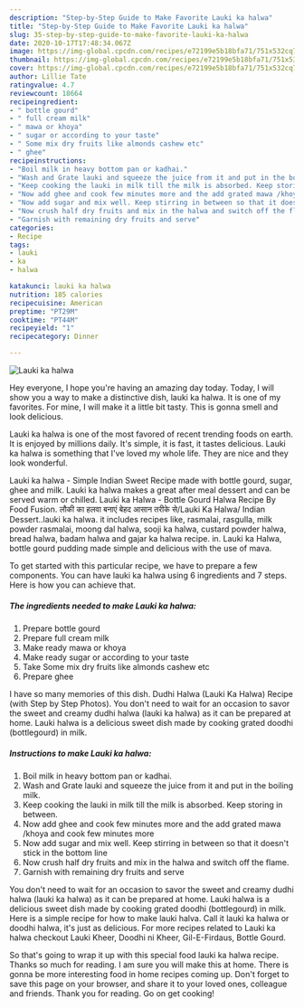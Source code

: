```yaml
---
description: "Step-by-Step Guide to Make Favorite Lauki ka halwa"
title: "Step-by-Step Guide to Make Favorite Lauki ka halwa"
slug: 35-step-by-step-guide-to-make-favorite-lauki-ka-halwa
date: 2020-10-17T17:48:34.067Z
image: https://img-global.cpcdn.com/recipes/e72199e5b18bfa71/751x532cq70/lauki-ka-halwa-recipe-main-photo.jpg
thumbnail: https://img-global.cpcdn.com/recipes/e72199e5b18bfa71/751x532cq70/lauki-ka-halwa-recipe-main-photo.jpg
cover: https://img-global.cpcdn.com/recipes/e72199e5b18bfa71/751x532cq70/lauki-ka-halwa-recipe-main-photo.jpg
author: Lillie Tate
ratingvalue: 4.7
reviewcount: 18664
recipeingredient:
- " bottle gourd"
- " full cream milk"
- " mawa or khoya"
- " sugar or according to your taste"
- " Some mix dry fruits like almonds cashew etc"
- " ghee"
recipeinstructions:
- "Boil milk in heavy bottom pan or kadhai."
- "Wash and Grate lauki and squeeze the juice from it and put in the boiling milk."
- "Keep cooking the lauki in milk till the milk is absorbed. Keep storing in between."
- "Now add ghee and cook few minutes more and the add grated mawa /khoya and cook few minutes more"
- "Now add sugar and mix well. Keep stirring in between so that it doesn&#39;t stick in the bottom line"
- "Now crush half dry fruits and mix in the halwa and switch off the flame."
- "Garnish with remaining dry fruits and serve"
categories:
- Recipe
tags:
- lauki
- ka
- halwa

katakunci: lauki ka halwa 
nutrition: 185 calories
recipecuisine: American
preptime: "PT29M"
cooktime: "PT44M"
recipeyield: "1"
recipecategory: Dinner

---
```



![Lauki ka halwa](https://img-global.cpcdn.com/recipes/e72199e5b18bfa71/751x532cq70/lauki-ka-halwa-recipe-main-photo.jpg)

Hey everyone, I hope you're having an amazing day today. Today, I will show you a way to make a distinctive dish, lauki ka halwa. It is one of my favorites. For mine, I will make it a little bit tasty. This is gonna smell and look delicious.

Lauki ka halwa is one of the most favored of recent trending foods on earth. It is enjoyed by millions daily. It's simple, it is fast, it tastes delicious. Lauki ka halwa is something that I've loved my whole life. They are nice and they look wonderful.

Lauki ka halwa - Simple Indian Sweet Recipe made with bottle gourd, sugar, ghee and milk. Lauki ka halwa makes a great after meal dessert and can be served warm or chilled. Lauki ka Halwa - Bottle Gourd Halwa Recipe By Food Fusion. लौकी का हलवा बनाएं बेहद आसान तरीके से/Lauki Ka Halwa/ Indian Dessert..lauki ka halwa. it includes recipes like, rasmalai, rasgulla, milk powder rasmalai, moong dal halwa, sooji ka halwa, custard powder halwa, bread halwa, badam halwa and gajar ka halwa recipe. in. Lauki ka Halwa, bottle gourd pudding made simple and delicious with the use of mava.


To get started with this particular recipe, we have to prepare a few components. You can have lauki ka halwa using 6 ingredients and 7 steps. Here is how you can achieve that.

<!--inarticleads1-->

##### The ingredients needed to make Lauki ka halwa:

1. Prepare  bottle gourd
1. Prepare  full cream milk
1. Make ready  mawa or khoya
1. Make ready  sugar or according to your taste
1. Take  Some mix dry fruits like almonds cashew etc
1. Prepare  ghee


I have so many memories of this dish. Dudhi Halwa (Lauki Ka Halwa) Recipe (with Step by Step Photos). You don&#39;t need to wait for an occasion to savor the sweet and creamy dudhi halwa (lauki ka halwa) as it can be prepared at home. Lauki halwa is a delicious sweet dish made by cooking grated doodhi (bottlegourd) in milk. 

<!--inarticleads2-->

##### Instructions to make Lauki ka halwa:

1. Boil milk in heavy bottom pan or kadhai.
1. Wash and Grate lauki and squeeze the juice from it and put in the boiling milk.
1. Keep cooking the lauki in milk till the milk is absorbed. Keep storing in between.
1. Now add ghee and cook few minutes more and the add grated mawa /khoya and cook few minutes more
1. Now add sugar and mix well. Keep stirring in between so that it doesn&#39;t stick in the bottom line
1. Now crush half dry fruits and mix in the halwa and switch off the flame.
1. Garnish with remaining dry fruits and serve


You don&#39;t need to wait for an occasion to savor the sweet and creamy dudhi halwa (lauki ka halwa) as it can be prepared at home. Lauki halwa is a delicious sweet dish made by cooking grated doodhi (bottlegourd) in milk. Here is a simple recipe for how to make lauki halva. Call it lauki ka halwa or doodhi halwa, it&#39;s just as delicious. For more recipes related to Lauki ka halwa checkout Lauki Kheer, Doodhi ni Kheer, Gil-E-Firdaus, Bottle Gourd. 

So that's going to wrap it up with this special food lauki ka halwa recipe. Thanks so much for reading. I am sure you will make this at home. There is gonna be more interesting food in home recipes coming up. Don't forget to save this page on your browser, and share it to your loved ones, colleague and friends. Thank you for reading. Go on get cooking!
